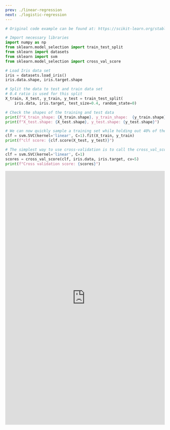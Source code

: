 ```yaml
---
prev: ./linear-regression
next: ./logistic-regression
---
```

```python
# Original code example can be found at: https://scikit-learn.org/stable/modules/cross_validation.html

# Import necessary libraries
import numpy as np
from sklearn.model_selection import train_test_split
from sklearn import datasets
from sklearn import svm
from sklearn.model_selection import cross_val_score

# Load Iris data set
iris = datasets.load_iris()
iris.data.shape, iris.target.shape

# Split the data to test and train data set
# 0.4 ratio is used for this split
X_train, X_test, y_train, y_test = train_test_split(
    iris.data, iris.target, test_size=0.4, random_state=0)

# Check the shapes of the training and test data
print(f"X_train_shape: {X_train.shape}, y_train_shape:  {y_train.shape}")
print(f"X_test.shape: {X_test.shape}, y_test.shape: {y_test.shape}")

# We can now quickly sample a training set while holding out 40% of the data for testing (evaluating) our classifier:
clf = svm.SVC(kernel='linear', C=1).fit(X_train, y_train)
print(f"clf score: {clf.score(X_test, y_test)}")  

# The simplest way to use cross-validation is to call the cross_val_score helper function on the estimator and the dataset.
clf = svm.SVC(kernel='linear', C=1)
scores = cross_val_score(clf, iris.data, iris.target, cv=5)
print(f"Cross validation score: {scores}") 
```

<iframe height="800px" width="100%" src="https://repl.it/@omertarik96/cross-validation?lite=true" scrolling="no" frameborder="no" allowtransparency="true" allowfullscreen="true" sandbox="allow-forms allow-pointer-lock allow-popups allow-same-origin allow-scripts allow-modals"></iframe>